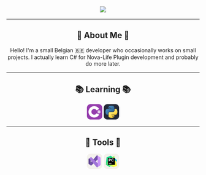 <div align="center">
  <a href="https://git.io/typing-svg">
    <img src="https://readme-typing-svg.herokuapp.com/?lines=Welcome+to+my+profile;I+am+MediaGamings;A+silly+Belgian+Dev&center=true&size=30&color=#F8F8FF" height="55">
  </a>
</div>

---

<h2 align="center">👤 About Me 👤</h2>
<p align="center">
  Hello! I'm a small Belgian 🇧🇪 developer who occasionally works on small projects. I actually learn C# for Nova-Life Plugin development and probably do more later.
</p>

---

<h2 align="center">📚 Learning 📚</h2>
<p align="center">
  <code><img title="CSharp" height="40" src="https://github.com/tandpfun/skill-icons/blob/main/icons/CS.svg"></code>
  <code><img title="Python" height="40" src="https://github.com/tandpfun/skill-icons/blob/main/icons/Python-Dark.svg"></code>
</p>

---

<h2 align="center">🔧 Tools 🔧</h2>
<p align="center">
  <code><img title="Visual Studio" height="40" src="https://github.com/tandpfun/skill-icons/blob/main/icons/VisualStudio-Light.svg"></code>
  <code><img title="PyCharm" height="40" src="https://github.com/tandpfun/skill-icons/blob/main/icons/PyCharm-Light.svg"></code>
</p>
